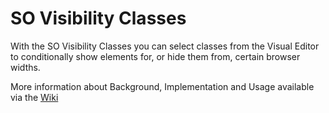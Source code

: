 SO Visibility Classes
=====================

With the SO Visibility Classes you can select classes from the Visual Editor to conditionally show elements for, or hide them from, certain browser widths.

More information about Background, Implementation and Usage available via the [Wiki](https://github.com/so-wp/so-visibility-classes/wiki/_pages)
